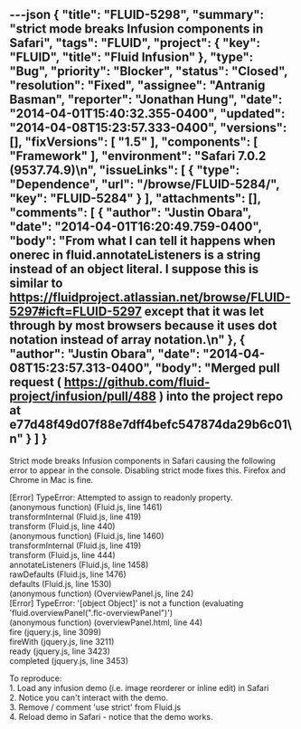 ---json
{
  "title": "FLUID-5298",
  "summary": "strict mode breaks Infusion components in Safari",
  "tags": "FLUID",
  "project": {
    "key": "FLUID",
    "title": "Fluid Infusion"
  },
  "type": "Bug",
  "priority": "Blocker",
  "status": "Closed",
  "resolution": "Fixed",
  "assignee": "Antranig Basman",
  "reporter": "Jonathan Hung",
  "date": "2014-04-01T15:40:32.355-0400",
  "updated": "2014-04-08T15:23:57.333-0400",
  "versions": [],
  "fixVersions": [
    "1.5"
  ],
  "components": [
    "Framework"
  ],
  "environment": "Safari 7.0.2 (9537.74.9)\n",
  "issueLinks": [
    {
      "type": "Dependence",
      "url": "/browse/FLUID-5284/",
      "key": "FLUID-5284"
    }
  ],
  "attachments": [],
  "comments": [
    {
      "author": "Justin Obara",
      "date": "2014-04-01T16:20:49.759-0400",
      "body": "From what I can tell it happens when onerec in fluid.annotateListeners is a string instead of an object literal. I suppose this is similar to <https://fluidproject.atlassian.net/browse/FLUID-5297#icft=FLUID-5297> except that it was let through by most browsers because it uses dot notation instead of array notation.\n"
    },
    {
      "author": "Justin Obara",
      "date": "2014-04-08T15:23:57.313-0400",
      "body": "Merged pull request ( <https://github.com/fluid-project/infusion/pull/488> ) into the project repo at e77d48f49d07f88e7dff4befc547874da29b6c01\n"
    }
  ]
}
---
Strict mode breaks Infusion components in Safari causing the following error to appear in the console. Disabling strict mode fixes this. Firefox and Chrome in Mac is fine.

\[Error] TypeError: Attempted to assign to readonly property.\
(anonymous function) (Fluid.js, line 1461)\
transformInternal (Fluid.js, line 419)\
transform (Fluid.js, line 440)\
(anonymous function) (Fluid.js, line 1460)\
transformInternal (Fluid.js, line 419)\
transform (Fluid.js, line 444)\
annotateListeners (Fluid.js, line 1458)\
rawDefaults (Fluid.js, line 1476)\
defaults (Fluid.js, line 1530)\
(anonymous function) (OverviewPanel.js, line 24)\
\[Error] TypeError: '\[object Object]' is not a function (evaluating 'fluid.overviewPanel(".flc-overviewPanel")')\
(anonymous function) (overviewPanel.html, line 44)\
fire (jquery.js, line 3099)\
fireWith (jquery.js, line 3211)\
ready (jquery.js, line 3423)\
completed (jquery.js, line 3453)

To reproduce:\
1\. Load any infusion demo (i.e. image reorderer or inline edit) in Safari\
2\. Notice you can't interact with the demo.\
3\. Remove / comment 'use strict' from Fluid.js\
4\. Reload demo in Safari - notice that the demo works.

        